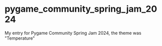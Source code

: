 # pygame_community_spring_jam_2024
My entry for Pygame Community Spring Jam 2024, the theme was "Temperature"
